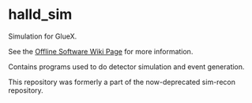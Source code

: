 # halld_sim
Simulation for GlueX.

See the [Offline Software Wiki Page](https://halldweb.jlab.org/wiki/index.php/GlueX_Offline_Software#Software_Packages) for more information.

Contains programs used to do detector simulation and event generation.

This repository was formerly a part of the now-deprecated sim-recon repository.
